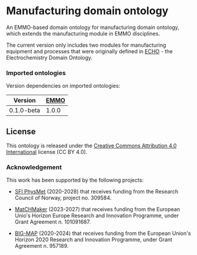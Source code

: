 # Manufacturing domain ontology
An EMMO-based domain ontology for manufacturing domain ontology, which extends the manufacturing module in EMMO disciplines.

The current version only includes two modules for manufacturing equipment and processes that were originally defined in [ECHO] - the Electrochemistry Domain Ontology.


### Imported ontologies
Version dependencies on imported ontologies:

| Version    | [EMMO] |
|------------|--------|
| 0.1.0-beta | 1.0.0  |



## License
This ontology is released under the [Creative Commons Attribution 4.0
International](https://creativecommons.org/licenses/by/4.0/legalcode)
license (CC BY 4.0).


### Acknowledgement
This work has been supported by the following projects:

  - [SFI PhysMet](https://www.ntnu.edu/physmet/) (2020-2028) that receives funding from the Research Council of Norway, project no. 309584.
  - [MatCHMaker](https://he-matchmaker.eu/) (2023-2027) that receives funding from the European Unio's Horizon Europe Research and Innovation Programme, under Grant Agreement n. 101091687.

  - [BIG-MAP](https://www.big-map.eu/) (2020-2024) that receives funding from the European Union's Horizon 2020 Research and Innovation Programme, under Grant Agreement n. 957189.


[EMMO]: https://github.com/emmo-repo/EMMO
[ECHO]: https://github.com/emmo-repo/domain-electrochemistry
